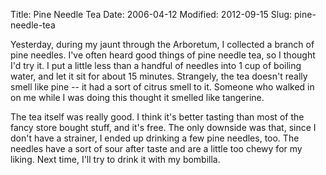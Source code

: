 Title: Pine Needle Tea
Date: 2006-04-12
Modified: 2012-09-15
Slug: pine-needle-tea

Yesterday, during my jaunt through the Arboretum, I collected a branch of pine needles. I've often heard good things of pine needle tea, so I thought I'd try it. I put a little less than a handful of needles into 1 cup of boiling water, and let it sit for about 15 minutes. Strangely, the tea doesn't really smell like pine -- it had a sort of citrus smell to it. Someone who walked in on me while I was doing this thought it smelled like tangerine.

The tea itself was really good. I think it's better tasting than most of the fancy store bought stuff, and it's free. The only downside was that, since I don't have a strainer, I ended up drinking a few pine needles, too. The needles have a sort of sour after taste and are a little too chewy for my liking. Next time, I'll try to drink it with my <span class="removed_link">bombilla</span>.
